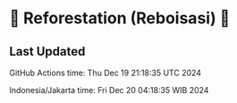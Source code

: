 
# 🌳 Reforestation (Reboisasi) 🌲

## Last Updated

GitHub Actions time: Thu Dec 19 21:18:35 UTC 2024

Indonesia/Jakarta time: Fri Dec 20 04:18:35 WIB 2024
